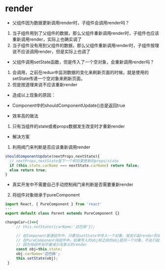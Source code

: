 # render
* 父组件因为数据更新调用render时，子组件会调用render吗？
1. 当子组件用到了父组件的数据，那么父组件重新调用render时，子组件也应该重新调用render，实际上也确实调了
2. 当子组件没有用到父组件的数据，那么父组件重新调用render时，子组件按理说不应该调用render，但是实际上也调了

* 父组件调用setState函数，但是传入了一个空对象，会重新调用render吗？
1. 会调用，之前在redux中监测数据的变化来刷新页面的时候，就是使用的setState传递一个空对象来刷新页面。
2. 但是按道理来说不应该重新render

* 造成以上现象的原因：
* Component中的shouldComponentUpdate()总是返回true

* 效率高的做法
1. 只有当组件的state或者props数据发生改变时才重新render

* 解决方案
1. 利用阀门来判断是否应该重新调用render
```js
shouldComponentUpdate(nextProps,nextState){
  // nextProps,nextState是下一个即将要更新的props/state
  if (this.state.carName === nextState.carName) return false;
  else return true;
}
```
* 真实开发中不需要自己手动控制阀门来判断是否需要重新render
2. 将组件对象继承于pureComponent
```js
import React, { PureComponent } from 'react'
···
export default class Parent extends PureComponent {}
```

```js
changeCar=()=>{
     // this.setState({carName:'迈巴赫'});

     // 在Component普通组件中，只要往setState中传入一个对象，就会引起render的调用
     // 在PureComponent纯组件中，如果传入的obj和之前的obj是同一个对象，不会引起render的调用
     // 因为纯组件会尽量减少无意义的render
     const obj=this.state;
     obj.carName='迈巴赫';
     this.setState(obj);
 }
```